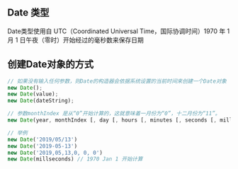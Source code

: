 ## Date 类型

Date类型使用自 UTC（Coordinated Universal Time，国际协调时间）1970 年 1 月 1 日午夜（零时）开始经过的毫秒数来保存日期

## 创建Date对象的方式
```js
// 如果没有输入任何参数，则Date的构造器会依据系统设置的当前时间来创建一个Date对象
new Date();
new Date(value);
new Date(dateString);

// 参数monthIndex 是从“0”开始计算的，这就意味着一月份为“0”，十二月份为“11”。
new Date(year, monthIndex [, day [, hours [, minutes [, seconds [, milliseconds]]]]]);

// 举例
new Date('2019/05/13')
new Date('2019-05-13')
new Date('2019,05,13,0, 0, 0')
new Date(millseconds) // 1970 Jan 1 开始计算
```